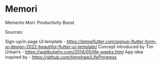 # Memori

Memento Mori: Productivity Boost


Sources:

Sign-up/in page UI template - https://letmeflutter.com/signup-flutter-form-ui-design-2022-beautiful-flutter-ui-template/
Concept introduced by Tim Urban’s - https://waitbutwhy.com/2014/05/life-weeks.html
App idea inspired by - https://github.com/tienphaw/LifeProgress
